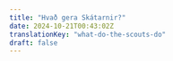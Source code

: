 ```yaml
---
title: "Hvað gera Skátarnir?"
date: 2024-10-21T00:43:02Z
translationKey: "what-do-the-scouts-do"
draft: false
---
```


